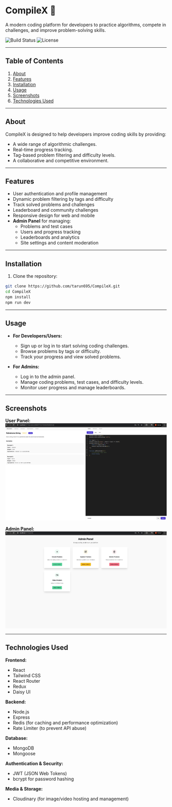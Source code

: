 # CompileX 🚀
A modern coding platform for developers to practice algorithms, compete in challenges, and improve problem-solving skills.

![Build Status](https://img.shields.io/badge/build-passing-brightgreen)
![License](https://img.shields.io/badge/license-MIT-blue)

---

## Table of Contents
1. [About](#about)
2. [Features](#features)
3. [Installation](#installation)
4. [Usage](#usage)
5. [Screenshots](#screenshots)
6. [Technologies Used](#technologies-used)

---

## About
CompileX is designed to help developers improve coding skills by providing:
- A wide range of algorithmic challenges.
- Real-time progress tracking.
- Tag-based problem filtering and difficulty levels.
- A collaborative and competitive environment.

---

## Features
- User authentication and profile management
- Dynamic problem filtering by tags and difficulty
- Track solved problems and challenges
- Leaderboard and community challenges
- Responsive design for web and mobile
- **Admin Panel** for managing:
  - Problems and test cases
  - Users and progress tracking
  - Leaderboards and analytics
  - Site settings and content moderation
 
---

## Installation
1. Clone the repository:
```bash
git clone https://github.com/tarun695/CompileX.git
cd CompileX
npm install
npm run dev 

``` 

---
## Usage

- **For Developers/Users:**
  - Sign up or log in to start solving coding challenges.
  - Browse problems by tags or difficulty.
  - Track your progress and view solved problems.

- **For Admins:**
  - Log in to the admin panel.
  - Manage coding problems, test cases, and difficulty levels.
  - Monitor user progress and manage leaderboards.

---

## Screenshots

**User Panel:**
![User Homepage](screenshots/Homepage.png)

**Admin Panel:**
![Admin Dashboard](screenshots/Admin.png)

---

## Technologies Used

**Frontend:**
- React
- Tailwind CSS
- React Router
- Redux
- Daisy UI

**Backend:**
- Node.js
- Express
- Redis (for caching and performance optimization)
- Rate Limiter (to prevent API abuse)

**Database:**
- MongoDB
- Mongoose

**Authentication & Security:**
- JWT (JSON Web Tokens)
- bcrypt for password hashing

**Media & Storage:**
- Cloudinary (for image/video hosting and management)










  



